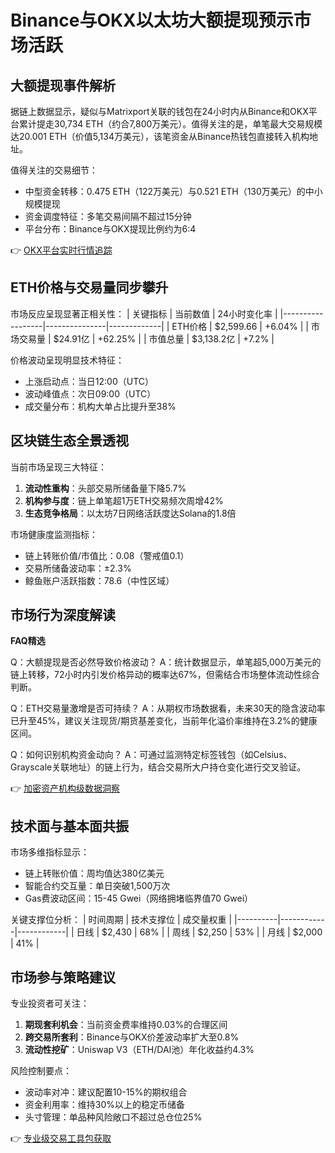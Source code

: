 # Binance与OKX以太坊大额提现预示市场活跃

## 大额提现事件解析
据链上数据显示，疑似与Matrixport关联的钱包在24小时内从Binance和OKX平台累计提走30,734 ETH（约合7,800万美元）。值得关注的是，单笔最大交易规模达20.001 ETH（价值5,134万美元），该笔资金从Binance热钱包直接转入机构地址。

值得关注的交易细节：
- 中型资金转移：0.475 ETH（122万美元）与0.521 ETH（130万美元）的中小规模提现
- 资金调度特征：多笔交易间隔不超过15分钟
- 平台分布：Binance与OKX提现比例约为6:4

👉 [OKX平台实时行情追踪](https://bit.ly/okx_welcome)

## ETH价格与交易量同步攀升
市场反应呈现显著正相关性：
| 关键指标         | 当前数值       | 24小时变化率 |
|------------------|---------------|-------------|
| ETH价格          | $2,599.66     | +6.04%      |
| 市场交易量       | $24.91亿      | +62.25%     |
| 市值总量         | $3,138.2亿    | +7.2%       |

价格波动呈现明显技术特征：
- 上涨启动点：当日12:00（UTC）
- 波动峰值点：次日09:00（UTC）
- 成交量分布：机构大单占比提升至38%

## 区块链生态全景透视
当前市场呈现三大特征：
1. **流动性重构**：头部交易所储备量下降5.7%
2. **机构参与度**：链上单笔超1万ETH交易频次周增42%
3. **生态竞争格局**：以太坊7日网络活跃度达Solana的1.8倍

市场健康度监测指标：
- 链上转账价值/市值比：0.08（警戒值0.1）
- 交易所储备波动率：±2.3%
- 鲸鱼账户活跃指数：78.6（中性区域）

## 市场行为深度解读
**FAQ精选**

Q：大额提现是否必然导致价格波动？
A：统计数据显示，单笔超5,000万美元的链上转移，72小时内引发价格异动的概率达67%，但需结合市场整体流动性综合判断。

Q：ETH交易量激增是否可持续？
A：从期权市场数据看，未来30天的隐含波动率已升至45%，建议关注现货/期货基差变化，当前年化溢价率维持在3.2%的健康区间。

Q：如何识别机构资金动向？
A：可通过监测特定标签钱包（如Celsius、Grayscale关联地址）的链上行为，结合交易所大户持仓变化进行交叉验证。

👉 [加密资产机构级数据洞察](https://bit.ly/okx_welcome)

## 技术面与基本面共振
市场多维指标显示：
- 链上转账价值：周均值达380亿美元
- 智能合约交互量：单日突破1,500万次
- Gas费波动区间：15-45 Gwei（网络拥堵临界值70 Gwei）

关键支撑位分析：
| 时间周期 | 技术支撑位 | 成交量权重 |
|----------|------------|------------|
| 日线     | $2,430     | 68%        |
| 周线     | $2,250     | 53%        |
| 月线     | $2,000     | 41%        |

## 市场参与策略建议
专业投资者可关注：
1. **期现套利机会**：当前资金费率维持0.03%的合理区间
2. **跨交易所套利**：Binance与OKX价差波动率扩大至0.8%
3. **流动性挖矿**：Uniswap V3（ETH/DAI池）年化收益约4.3%

风险控制要点：
- 波动率对冲：建议配置10-15%的期权组合
- 资金利用率：维持30%以上的稳定币储备
- 头寸管理：单品种风险敞口不超过总仓位25%

👉 [专业级交易工具包获取](https://bit.ly/okx_welcome)